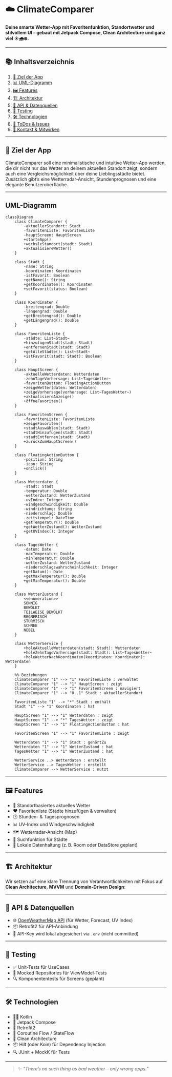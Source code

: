 # ☁️ ClimateComparer

**Deine smarte Wetter-App mit Favoritenfunktion, Standortwetter und stilvollem UI – gebaut mit Jetpack Compose, Clean Architecture und ganz viel ☀️🌧️❄️.**

---

## 📚 Inhaltsverzeichnis

1. [🚀 Ziel der App](#-ziel-der-app)
2. [📊 UML-Diagramm](#-uml-diagramm)
3. [🖼️ Features](#️-features)
4. [🏗️ Architektur](#️-architektur)
5. [🔌 API & Datenquellen](#-api--datenquellen)
6. [🧪 Testing](#-testing)
7. [🛠️ Technologien](#️-technologien)
8. [🧠 ToDos & Issues](#-todos--issues)
9. [💬 Kontakt & Mitwirken](#-kontakt--mitwirken)

---

## 🚀 Ziel der App

ClimateComparer soll eine minimalistische und intuitive Wetter-App werden, die dir nicht nur das Wetter an deinem aktuellen Standort zeigt, sondern auch eine Vergleichsmöglichkeit über deine Lieblingsstädte bietet. Zusätzlich gibt’s eine Wetterradar-Ansicht, Stundenprognosen und eine elegante Benutzeroberfläche.

---

## UML-Diagramm

```mermaid
classDiagram
    class ClimateComparer {
        -aktuellerStandort: Stadt
        -favoritenListe: FavoritenListe
        -hauptScreen: HauptScreen
        +starteApp()
        +wechsleStandort(stadt: Stadt)
        +aktualisiereWetter()
    }

    class Stadt {
        -name: String
        -koordinaten: Koordinaten
        -istFavorit: Boolean
        +getName(): String
        +getKoordinaten(): Koordinaten
        +setFavorit(status: Boolean)
    }

    class Koordinaten {
        -breitengrad: Double
        -längengrad: Double
        +getBreitengrad(): Double
        +getLängengrad(): Double
    }

    class FavoritenListe {
        -städte: List~Stadt~
        +hinzufügenStadt(stadt: Stadt)
        +entfernenStadt(stadt: Stadt)
        +getAlleStädte(): List~Stadt~
        +istFavorit(stadt: Stadt): Boolean
    }

    class HauptScreen {
        -aktuelleWetterdaten: Wetterdaten
        -zehnTageVorhersage: List~TagesWetter~
        -favoritenButton: FloatingActionButton
        +zeigeWetter(daten: Wetterdaten)
        +zeigeVorhersage(vorhersage: List~TagesWetter~)
        +aktualisiereAnzeige()
        +öffneFavoriten()
    }

    class FavoritenScreen {
        -favoritenListe: FavoritenListe
        +zeigeFavoriten()
        +stadtAuswählen(stadt: Stadt)
        +stadtHinzufügen(stadt: Stadt)
        +stadtEntfernen(stadt: Stadt)
        +zurückZumHauptScreen()
    }

    class FloatingActionButton {
        -position: String
        -icon: String
        +onClick()
    }

    class Wetterdaten {
        -stadt: Stadt
        -temperatur: Double
        -wetterZustand: WetterZustand
        -uvIndex: Integer
        -windgeschwindigkeit: Double
        -windrichtung: String
        -niederschlag: Double
        -zeitstempel: DateTime
        +getTemperatur(): Double
        +getWetterZustand(): WetterZustand
        +getUVIndex(): Integer
    }

    class TagesWetter {
        -datum: Date
        -maxTemperatur: Double
        -minTemperatur: Double
        -wetterZustand: WetterZustand
        -niederschlagswahrscheinlichkeit: Integer
        +getDatum(): Date
        +getMaxTemperatur(): Double
        +getMinTemperatur(): Double
    }

    class WetterZustand {
        <<enumeration>>
        SONNIG
        BEWÖLKT
        TEILWEISE_BEWÖLKT
        REGNERISCH
        STÜRMISCH
        SCHNEE
        NEBEL
    }

    class WetterService {
        +holeAktuelleWetterdaten(stadt: Stadt): Wetterdaten
        +holeZehnTageVorhersage(stadt: Stadt): List~TagesWetter~
        +holeWetterNachKoordinaten(koordinaten: Koordinaten): Wetterdaten
    }

    %% Beziehungen
    ClimateComparer "1" --> "1" FavoritenListe : verwaltet
    ClimateComparer "1" --> "1" HauptScreen : zeigt
    ClimateComparer "1" --> "1" FavoritenScreen : navigiert
    ClimateComparer "1" --> "0..1" Stadt : aktuellerStandort
    
    FavoritenListe "1" --> "*" Stadt : enthält
    Stadt "1" --> "1" Koordinaten : hat
    
    HauptScreen "1" --> "1" Wetterdaten : zeigt
    HauptScreen "1" --> "*" TagesWetter : zeigt
    HauptScreen "1" --> "1" FloatingActionButton : hat
    
    FavoritenScreen "1" --> "1" FavoritenListe : zeigt
    
    Wetterdaten "1" --> "1" Stadt : gehörtZu
    Wetterdaten "1" --> "1" WetterZustand : hat
    TagesWetter "1" --> "1" WetterZustand : hat
    
    WetterService ..> Wetterdaten : erstellt
    WetterService ..> TagesWetter : erstellt
    ClimateComparer --> WetterService : nutzt
```
---

## 🖼️ Features

- 📍 Standortbasiertes aktuelles Wetter
- ❤️ Favoritenliste (Städte hinzufügen & verwalten)
- 🕒 Stunden- & Tagesprognosen
- 📊 UV-Index und Windgeschwindigkeit
- 🗺️ Wetterradar-Ansicht (Map)
- 🔎 Suchfunktion für Städte
- 💾 Lokale Datenhaltung (z. B. Room oder DataStore geplant)

---

## 🏗️ Architektur

Wir setzen auf eine klare Trennung von Verantwortlichkeiten mit Fokus auf **Clean Architecture**, **MVVM** und **Domain-Driven Design**:

---

## 🔌 API & Datenquellen

- 🌐 [OpenWeatherMap API](https://openweathermap.org/api) (für Wetter, Forecast, UV Index)
- 📦 Retrofit2 für API-Anbindung
- 🔐 API-Key wird lokal abgesichert via `.env` (nicht committed)

---

## 🧪 Testing

- ✅ Unit-Tests für UseCases
- 🧪 Mocked Repositories für ViewModel-Tests
- 🔍 Komponententests für Screens (geplant)

---

## 🛠️ Technologien

- 🧑‍💻 Kotlin
- 🧱 Jetpack Compose
- 🧪 Retrofit2
- 🔀 Coroutine Flow / StateFlow
- 🧩 Clean Architecture
- 📦 Hilt (oder Koin) für Dependency Injection
- 🔍 JUnit + MockK für Tests

---

> ✨ _“There’s no such thing as bad weather – only wrong apps.”_

